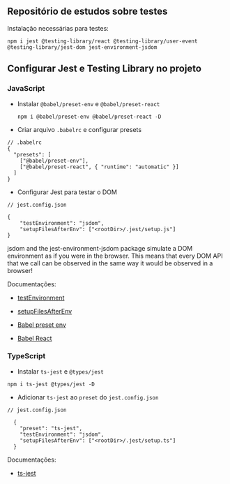 ## Repositório de estudos sobre testes


Instalação necessárias para testes:

```
npm i jest @testing-library/react @testing-library/user-event @testing-library/jest-dom jest-environment-jsdom
```

## Configurar Jest e Testing Library no projeto

### JavaScript
* Instalar `@babel/preset-env` e `@babel/preset-react`

    ```
    npm i @babel/preset-env @babel/preset-react -D
    ```

* Criar arquivo `.babelrc` e configurar presets

```
// .babelrc
{
  "presets": [
    ["@babel/preset-env"],
    ["@babel/preset-react", { "runtime": "automatic" }]
  ]
}
```

* Configurar Jest para testar o DOM

```
// jest.config.json

{
    "testEnvironment": "jsdom",
    "setupFilesAfterEnv": ["<rootDir>/.jest/setup.js"]
}
```

jsdom and the jest-environment-jsdom package simulate a DOM environment as if you were in the browser. This means that every DOM API that we call can be observed in the same way it would be observed in a browser!




Documentações:
* [testEnvironment](https://jestjs.io/docs/next/configuration#testenvironment-string)
* [setupFilesAfterEnv](https://jestjs.io/docs/next/configuration#setupfilesafterenv-array)

* [Babel preset env](https://babeljs.io/docs/en/babel-preset-env)
* [Babel React](https://babeljs.io/docs/en/babel-preset-react)

### TypeScript

* Instalar `ts-jest` e `@types/jest`

```
npm i ts-jest @types/jest -D
```


* Adicionar `ts-jest` ao `preset` do `jest.config.json`

    
```
// jest.config.json

  {
    "preset": "ts-jest",
    "testEnvironment": "jsdom",
    "setupFilesAfterEnv": ["<rootDir>/.jest/setup.ts"]
  }
```

Documentações:

* [ts-jest](https://kulshekhar.github.io/ts-jest/docs/getting-started/presets)